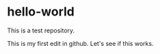 # hello-world
This is a test repository.

This is my first edit in github.  Let's see if this works.

